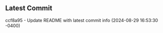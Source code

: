 
## Latest Commit
ccf8a95 - Update README with latest commit info (2024-08-29 16:53:30 -0400) <Yunxi-Zhou>
